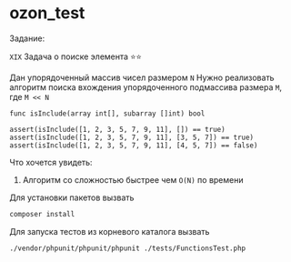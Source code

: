 # ozon_test

Задание:

`XIX` Задача о поиске элемента ⭐⭐

Дан упорядоченный массив чисел размером `N`
Нужно реализовать алгоритм поиска вхождения упорядоченного подмассива размера `M`, где `M << N`

```
func isInclude(array int[], subarray []int) bool

assert(isInclude([1, 2, 3, 5, 7, 9, 11], []) == true) 
assert(isInclude([1, 2, 3, 5, 7, 9, 11], [3, 5, 7]) == true) 
assert(isInclude([1, 2, 3, 5, 7, 9, 11], [4, 5, 7]) == false) 
``` 

Что хочется увидеть:

1. Алгоритм со сложностью быстрее чем `O(N)` по времени

Для установки пакетов вызвать

```bash
composer install
```

Для запуска тестов из корневого каталога вызвать

```bash
./vendor/phpunit/phpunit/phpunit ./tests/FunctionsTest.php
```
